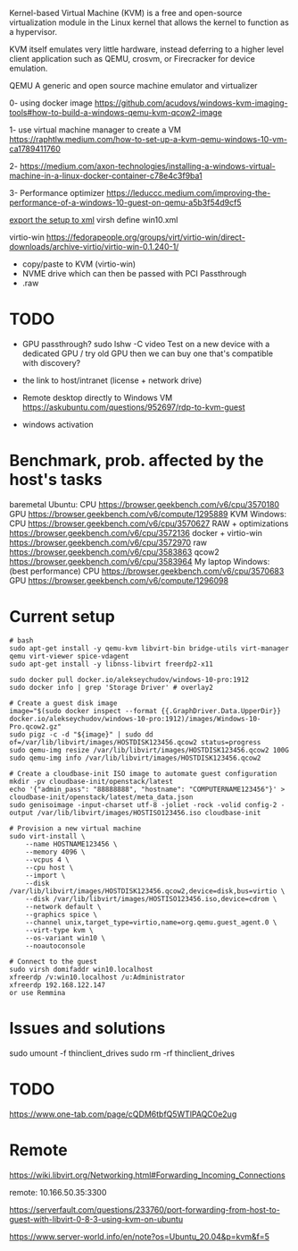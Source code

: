 Kernel-based Virtual Machine (KVM) is a free and open-source virtualization module in the Linux kernel that allows the kernel to function as a hypervisor.

KVM itself emulates very little hardware, instead deferring to a higher level client application such as QEMU, crosvm, or Firecracker for device emulation.

QEMU A generic and open source machine emulator and virtualizer


0- using docker image
https://github.com/acudovs/windows-kvm-imaging-tools#how-to-build-a-windows-qemu-kvm-qcow2-image

1- use virtual machine manager to create a VM
https://raphtlw.medium.com/how-to-set-up-a-kvm-qemu-windows-10-vm-ca1789411760


2- https://medium.com/axon-technologies/installing-a-windows-virtual-machine-in-a-linux-docker-container-c78e4c3f9ba1

3- Performance optimizer
https://leduccc.medium.com/improving-the-performance-of-a-windows-10-guest-on-qemu-a5b3f54d9cf5

[export the setup to xml](https://www.vinchin.com/en/blog/kvm-export-vm-xml-ova-ovf.html)
virsh define win10.xml

virtio-win
https://fedorapeople.org/groups/virt/virtio-win/direct-downloads/archive-virtio/virtio-win-0.1.240-1/

- copy/paste to KVM (virtio-win)
- NVME drive which can then be passed with PCI Passthrough
- .raw

# TODO
- GPU passthrough?
sudo lshw -C video
Test on a new device with a dedicated GPU / try old GPU then we can buy one that's compatible with discovery?

- the link to host/intranet (license + network drive)
- Remote desktop directly to Windows VM
https://askubuntu.com/questions/952697/rdp-to-kvm-guest

- windows activation

# Benchmark, prob. affected by the host's tasks
baremetal Ubuntu:
    CPU https://browser.geekbench.com/v6/cpu/3570180
    GPU https://browser.geekbench.com/v6/compute/1295889
KVM Windows:
    CPU https://browser.geekbench.com/v6/cpu/3570627
    RAW + optimizations
        https://browser.geekbench.com/v6/cpu/3572136
    docker + virtio-win
        https://browser.geekbench.com/v6/cpu/3572970
    raw
        https://browser.geekbench.com/v6/cpu/3583863
    qcow2
        https://browser.geekbench.com/v6/cpu/3583964
My laptop Windows: (best performance)
    CPU https://browser.geekbench.com/v6/cpu/3570683
    GPU https://browser.geekbench.com/v6/compute/1296098

# Current setup
```
# bash
sudo apt-get install -y qemu-kvm libvirt-bin bridge-utils virt-manager qemu virt-viewer spice-vdagent
sudo apt-get install -y libnss-libvirt freerdp2-x11

sudo docker pull docker.io/alekseychudov/windows-10-pro:1912
sudo docker info | grep 'Storage Driver' # overlay2

# Create a guest disk image
image="$(sudo docker inspect --format {{.GraphDriver.Data.UpperDir}} docker.io/alekseychudov/windows-10-pro:1912)/images/Windows-10-Pro.qcow2.gz"
sudo pigz -c -d "${image}" | sudo dd of=/var/lib/libvirt/images/HOSTDISK123456.qcow2 status=progress
sudo qemu-img resize /var/lib/libvirt/images/HOSTDISK123456.qcow2 100G
sudo qemu-img info /var/lib/libvirt/images/HOSTDISK123456.qcow2

# Create a cloudbase-init ISO image to automate guest configuration
mkdir -pv cloudbase-init/openstack/latest
echo '{"admin_pass": "88888888", "hostname": "COMPUTERNAME123456"}' > cloudbase-init/openstack/latest/meta_data.json
sudo genisoimage -input-charset utf-8 -joliet -rock -volid config-2 -output /var/lib/libvirt/images/HOSTISO123456.iso cloudbase-init

# Provision a new virtual machine
sudo virt-install \
    --name HOSTNAME123456 \
    --memory 4096 \
    --vcpus 4 \
    --cpu host \
    --import \
    --disk /var/lib/libvirt/images/HOSTDISK123456.qcow2,device=disk,bus=virtio \
    --disk /var/lib/libvirt/images/HOSTISO123456.iso,device=cdrom \
    --network default \
    --graphics spice \
    --channel unix,target_type=virtio,name=org.qemu.guest_agent.0 \
    --virt-type kvm \
    --os-variant win10 \
    --noautoconsole

# Connect to the guest
sudo virsh domifaddr win10.localhost
xfreerdp /v:win10.localhost /u:Administrator
xfreerdp 192.168.122.147
or use Remmina
```


# Issues and solutions
sudo umount -f thinclient_drives
sudo rm -rf thinclient_drives







# TODO
https://www.one-tab.com/page/cQDM6tbfQ5WTlPAQC0e2ug

# Remote
https://wiki.libvirt.org/Networking.html#Forwarding_Incoming_Connections

remote: 10.166.50.35:3300

https://serverfault.com/questions/233760/port-forwarding-from-host-to-guest-with-libvirt-0-8-3-using-kvm-on-ubuntu

https://www.server-world.info/en/note?os=Ubuntu_20.04&p=kvm&f=5